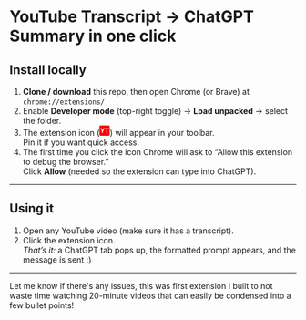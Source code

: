 # YouTube Transcript → ChatGPT Summary in one click

## Install locally

1. **Clone / download** this repo, then open Chrome (or Brave) at  
   `chrome://extensions/`
2. Enable **Developer mode** (top-right toggle) → **Load unpacked** → select the folder.
3. The extension icon (<img src="favicon-32x32.png" width="18"/>) will appear in your toolbar.  
   Pin it if you want quick access.
4. The first time you click the icon Chrome will ask to “Allow this extension to debug the browser.”  
   Click **Allow** (needed so the extension can type into ChatGPT).

---

## Using it

1. Open any YouTube video (make sure it has a transcript).
2. Click the extension icon.  
   *That’s it:* a ChatGPT tab pops up, the formatted prompt appears, and the message is sent :)

---

Let me know if there's any issues, this was first extension I built to not waste time watching 20-minute videos that can easily be condensed into a few bullet points!

